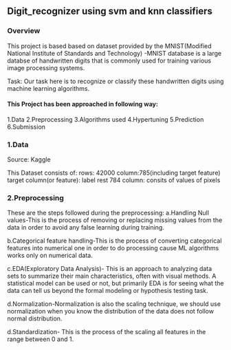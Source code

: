 ## Digit_recognizer using svm and knn classifiers

### Overview
This project is based based on dataset provided by the MNIST(Modified National Institute of Standards and Technology) -MNIST database is a large databse of handwritten digits that is commonly used for training various image processing systems.

Task: Our task here is to recognize or classify these handwritten digits using machine learning algorithms.


#### This Project has been approached in following way:

1.Data
2.Preprocessing
3.Algorithms used
4.Hypertuning
5.Prediction
6.Submission

### 1.Data
Source: Kaggle

This Dataset consists of:
rows: 42000
column:785(including target feature)
target column(or feature): label
rest 784 column: consits of values of pixels

### 2.Preprocessing
These are the steps followed during the preprocessing:
a.Handling Null values-This is the process of removing or replacing missing values from the data
in order to avoid any false learning during training.

b.Categorical feature handling-This is the process of converting categorical features into numerical one in order to do processing cause ML algorithms works only on numerical data.

c.EDA(Exploratory Data Analysis)- This is an approach to analyzing data sets to summarize their main characteristics, often with visual methods. A statistical model can be used or not, but primarily EDA is for seeing what the data can tell us beyond the formal modeling or hypothesis testing task.

d.Normalization-Normalization is also the scaling technique, we should use normalization when you know the distribution of the data does not follow normal distribution.

d.Standardization- This is the process of the scaling all features in the range between 0 and 1.

